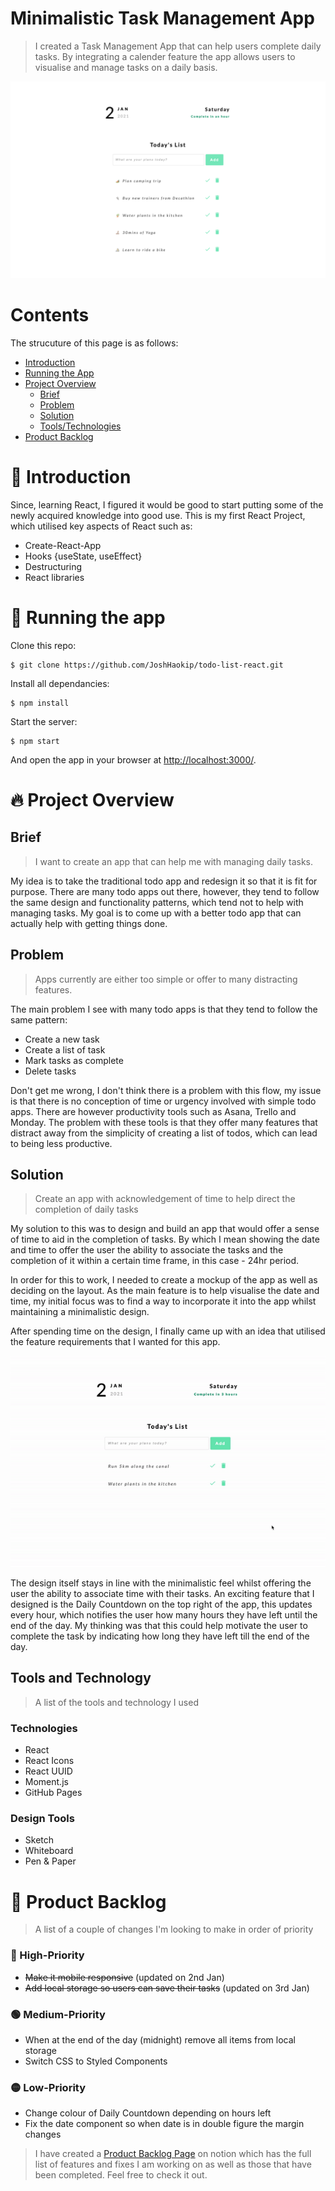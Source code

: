 # Minimalistic Task Management App

> I created a Task Management App that can help users complete daily tasks. By integrating a calender feature the app allows users to visualise and manage tasks on a daily basis.

![Todo-img](https://github.com/JoshHaokip/todo-list-react/blob/master/README-IMG/todo-screenshot2.png)

# Contents

The strucuture of this page is as follows:

- [Introduction](#introduction)
- [Running the App](#running-the-app)
- [Project Overview](#project-overview)
  - [Brief](##brief)
  - [Problem](##problem)
  - [Solution](##solution)
  - [Tools/Technologies](##tools-and-technologies)
- [Product Backlog](#product-backlog)

# :wave: Introduction

Since, learning React, I figured it would be good to start putting some of the newly acquired knowledge into good use. This is my first React Project, which utilised key aspects of React such as:

- Create-React-App
- Hooks {useState, useEffect}
- Destructuring
- React libraries

# :running: Running the app

Clone this repo:

```
$ git clone https://github.com/JoshHaokip/todo-list-react.git
```

Install all dependancies:

```
$ npm install
```

Start the server:

```
$ npm start
```

And open the app in your browser at <http://localhost:3000/>.

# :fire: Project Overview

## Brief

> I want to create an app that can help me with managing daily tasks.

My idea is to take the traditional todo app and redesign it so that it is fit for purpose. There are many todo apps out there, however, they tend to follow the same design and functionality patterns, which tend not to help with managing tasks. My goal is to come up with a better todo app that can actually help with getting things done.

## Problem

> Apps currently are either too simple or offer to many distracting features.

The main problem I see with many todo apps is that they tend to follow the same pattern:

- Create a new task
- Create a list of task
- Mark tasks as complete
- Delete tasks

Don't get me wrong, I don't think there is a problem with this flow, my issue is that there is no conception of time or urgency involved with simple todo apps. There are however productivity tools such as Asana, Trello and Monday. The problem with these tools is that they offer many features that distract away from the simplicity of creating a list of todos, which can lead to being less productive.

## Solution

> Create an app with acknowledgement of time to help direct the completion of daily tasks

My solution to this was to design and build an app that would offer a sense of time to aid in the completion of tasks. By which I mean showing the date and time to offer the user the ability to associate the tasks and the completion of it within a certain time frame, in this case - 24hr period.

In order for this to work, I needed to create a mockup of the app as well as deciding on the layout. As the main feature is to help visualise the date and time, my initial focus was to find a way to incorporate it into the app whilst maintaining a minimalistic design.

After spending time on the design, I finally came up with an idea that utilised the feature requirements that I wanted for this app.

![Todo-gif](https://github.com/JoshHaokip/todo-list-react/blob/master/README-IMG/todogif.gif)

The design itself stays in line with the minimalistic feel whilst offering the user the ability to associate time with their tasks. An exciting feature that I designed is the Daily Countdown on the top right of the app, this updates every hour, which notifies the user how many hours they have left until the end of the day. My thinking was that this could help motivate the user to complete the task by indicating how long they have left till the end of the day.

## Tools and Technology

> A list of the tools and technology I used

### Technologies

- React
- React Icons
- React UUID
- Moment.js
- GitHub Pages

### Design Tools

- Sketch
- Whiteboard
- Pen & Paper

# :hammer: Product Backlog

> A list of a couple of changes I'm looking to make in order of priority

### 🔴 High-Priority

- ~~Make it mobile responsive~~ (updated on 2nd Jan)
- ~~Add local storage so users can save their tasks~~ (updated on 3rd Jan)

### 🟢 Medium-Priority

- When at the end of the day (midnight) remove all items from local storage
- Switch CSS to Styled Components

### 🟡 Low-Priority

- Change colour of Daily Countdown depending on hours left
- Fix the date component so when date is in double figure the margin changes

> I have created a [Product Backlog Page](https://www.notion.so/joshhaokip/051a4cbea3eb40bd8d4c7c985ec661e2?v=2911060a0b5446fdbcb6356277ba5c3b) on notion which has the full list of features and fixes I am working on as well as those that have been completed. Feel free to check it out.
